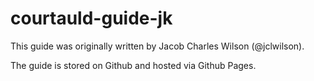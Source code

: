# courtauld-guide-jk

This guide was originally written by Jacob Charles Wilson (@jclwilson).

The guide is stored on Github and hosted via Github Pages.